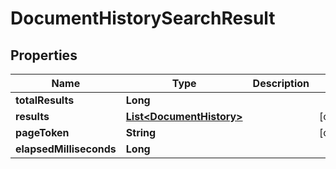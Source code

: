 
# DocumentHistorySearchResult

## Properties
Name | Type | Description | Notes
------------ | ------------- | ------------- | -------------
**totalResults** | **Long** |  | 
**results** | [**List&lt;DocumentHistory&gt;**](DocumentHistory.md) |  |  [optional]
**pageToken** | **String** |  |  [optional]
**elapsedMilliseconds** | **Long** |  | 




